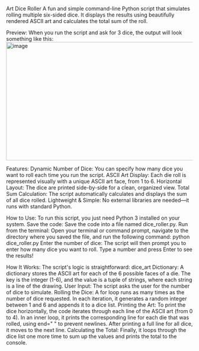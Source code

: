 Art Dice Roller
A fun and simple command-line Python script that simulates rolling multiple six-sided dice. It displays the results using beautifully rendered ASCII art and calculates the total sum of the roll.

Preview:
When you run the script and ask for 3 dice, the output will look something like this:
<img width="1303" height="320" alt="image" src="https://github.com/user-attachments/assets/6b9c7e8d-ac36-4745-9f99-0e17d0583cf6" />

Features:
Dynamic Number of Dice: You can specify how many dice you want to roll each time you run the script.
ASCII Art Display: Each die roll is represented visually with a unique ASCII art face, from 1 to 6.
Horizontal Layout: The dice are printed side-by-side for a clean, organized view.
Total Sum Calculation: The script automatically calculates and displays the sum of all dice rolled.
Lightweight & Simple: No external libraries are needed—it runs with standard Python.

How to Use:
To run this script, you just need Python 3 installed on your system.
Save the code: Save the code into a file named dice_roller.py.
Run from the terminal: Open your terminal or command prompt, navigate to the directory where you saved the file, and run the following command:
python dice_roller.py
Enter the number of dice: The script will then prompt you to enter how many dice you want to roll. Type a number and press Enter to see the results!

How It Works:
The script's logic is straightforward:
dice_art Dictionary: A dictionary stores the ASCII art for each of the 6 possible faces of a die. The key is the integer (1-6), and the value is a tuple of strings, where each string is a line of the drawing.
User Input: The script asks the user for the number of dice to simulate.
Rolling the Dice: A for loop runs as many times as the number of dice requested. In each iteration, it generates a random integer between 1 and 6 and appends it to a dice list.
Printing the Art: To print the dice horizontally, the code iterates through each line of the ASCII art (from 0 to 4). In an inner loop, it prints the corresponding line for each die that was rolled, using end=" " to prevent newlines. After printing a full line for all dice, it moves to the next line.
Calculating the Total: Finally, it loops through the dice list one more time to sum up the values and prints the total to the console.
